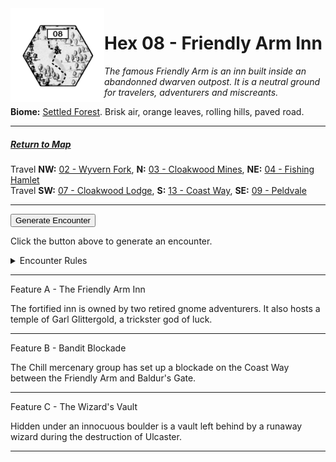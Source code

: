 
<img align="left" width=150px src="/images/Hexes/hex08.png">
<h1>Hex 08 - Friendly Arm Inn</h1>

*The famous Friendly Arm is an inn built inside an abandonned dwarven outpost. It is a neutral ground for travelers, adventurers and miscreants.*

**Biome:** <u>Settled Forest</u>. Brisk air, orange leaves, rolling hills, paved road.

---

##### [Return to Map](https://saltygoo.github.io/2024/12/31/BGHex/)
Travel **NW:** [02 - Wyvern Fork](/pages/BaldurHex/02-WyvernFork), **N:** [03 - Cloakwood Mines](/pages/BaldurHex/03-CloakwoodMines), **NE:** [04 - Fishing Hamlet](/pages/BaldurHex/04-FishingHamlet) <br>
Travel **SW:** [07 - Cloakwood Lodge](/pages/BaldurHex/07-CloakwoodLodge), **S:** [13 - Coast Way](/pages/BaldurHex/13-CoastWay), **SE:** [09 - Peldvale](/pages/BaldurHex/09-Peldvale)

 ---
 
<button id="generateText" >Generate Encounter</button> <br>

<span class="grey" id="result" style="height: 75px;"> Click the button above to generate an encounter. </span>

<details markdown="1">
<summary>Encounter Rules</summary>
Generate an encounter the first time the party goes to one of this hex's features and every 12 hours. Encounters can happen on the way to the location or at the destination. If an encounter would happen while the party rests, good survival skills while setting up camp make the encounter happen after the full rest is completed. Search the [Baldur's Gate Wiki](https://baldursgate.fandom.com/wiki/Baldur%27s_Gate_Wiki) for informations on named NPC. Do not hesitate to replace any named NPC by one the players have already met from time to time! It makes for a better story.
</details>

 ---

<span class="blacktitle"> Feature A - The Friendly Arm Inn</span>

The fortified inn is owned by two retired gnome adventurers. It also hosts a temple of Garl Glittergold, a trickster god of luck.

---

<span class="blacktitle"> Feature B - Bandit Blockade</span>

The Chill mercenary group has set up a blockade on the Coast Way between the Friendly Arm and Baldur's Gate.

---

<span class="blacktitle"> Feature C - The Wizard's Vault</span>

Hidden under an innocuous boulder is a vault left behind by a runaway wizard during the destruction of Ulcaster.

---

<script>
    const climate1 = "Forest";
    const climate2 = "Village1";
</script>
<script src="/scripts/BGencounter.js"></script>
